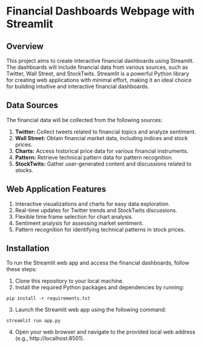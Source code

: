 # Financial Dashboards Webpage with Streamlit

## Overview
This project aims to create interactive financial dashboards using Streamlit. The dashboards will include financial data from various sources, such as Twitter, Wall Street, and StockTwits. Streamlit is a powerful Python library for creating web applications with minimal effort, making it an ideal choice for building intuitive and interactive financial dashboards.

## Data Sources
The financial data will be collected from the following sources:
1. **Twitter:** Collect tweets related to financial topics and analyze sentiment.
2. **Wall Street:** Obtain financial market data, including indices and stock prices.
3. **Charts:** Access historical price data for various financial instruments.
4. **Pattern:** Retrieve technical pattern data for pattern recognition.
5. **StockTwits:** Gather user-generated content and discussions related to stocks.

## Web Application Features
1. Interactive visualizations and charts for easy data exploration.
2. Real-time updates for Twitter trends and StockTwits discussions.
3. Flexible time frame selection for chart analysis.
4. Sentiment analysis for assessing market sentiment.
5. Pattern recognition for identifying technical patterns in stock prices.

## Installation
To run the Streamlit web app and access the financial dashboards, follow these steps:
1. Clone this repository to your local machine.
2. Install the required Python packages and dependencies by running:
```
pip install -r requirements.txt
```
3. Launch the Streamlit web app using the following command:
```
streamlit run app.py
```
4. Open your web browser and navigate to the provided local web address (e.g., http://localhost:8501).
